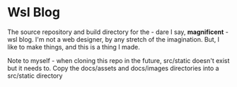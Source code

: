 # Wsl Blog

The source repository and build directory for the - dare I say, **magnificent** -
wsl blog. I'm not a web designer, by any stretch of the imagination. But, I
like to make things, and this is a thing I made.

Note to myself - when cloning this repo in the future, src/static doesn't exist
but it needs to. Copy the docs/assets and docs/images directories into a
src/static directory
